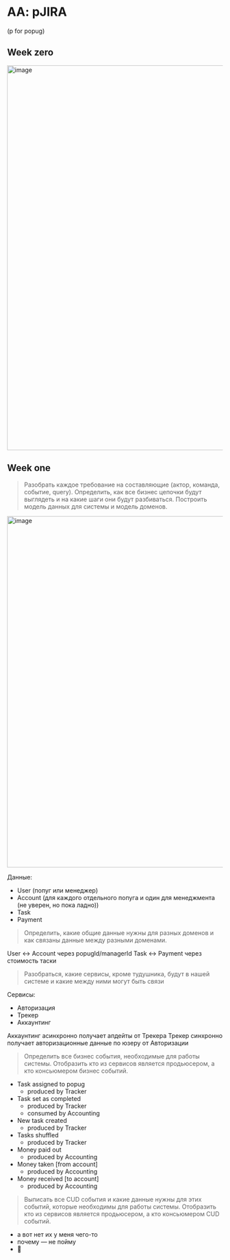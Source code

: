 # AA: pJIRA 
(p for popug)

## Week zero
<img width="898" alt="image" src="https://user-images.githubusercontent.com/31823086/193460574-16275dcc-075b-4ae0-84e9-63bd08e61ce6.png">

## Week one

> Разобрать каждое требование на составляющие (актор, команда, событие, query). Определить, как все бизнес цепочки будут выглядеть и на какие шаги они будут разбиваться.
> Построить модель данных для системы и модель доменов.

<img width="820" alt="image" src="https://user-images.githubusercontent.com/31823086/193464519-029fea1d-d589-4f15-b602-1b669e88911f.png">



Данные:
- User (попуг или менеджер)
- Account (для каждого отдельного попуга и один для менеджмента (не уверен, но пока ладно))
- Task 
- Payment 

> Определить, какие общие данные нужны для разных доменов и как связаны данные между разными доменами.

User <-> Account через popugId/managerId 
Task <-> Payment через стоимость таски

> Разобраться, какие сервисы, кроме тудушника, будут в нашей системе и какие между ними могут быть связи

Сервисы:
- Авторизация
- Трекер
- Аккаунтинг

Аккаунтинг асинхронно получает апдейты от Трекера
Трекер синхронно получает авторизационные данные по юзеру от Авторизации

> Определить все бизнес события, необходимые для работы системы. Отобразить кто из сервисов является продьюсером, а кто консьюмером бизнес событий.

- Task assigned to popug
  - produced by Tracker
- Task set as completed
  - produced by Tracker
  - consumed by Accounting
- New task created
  - produced by Tracker
- Tasks shuffled 
  - produced by Tracker
- Money paid out
  - produced by Accounting
- Money taken \[from account\]
  - produced by Accounting
- Money received \[to account\]
  - produced by Accounting

> Выписать все CUD события и какие данные нужны для этих событий, которые необходимы для работы системы. Отобразить кто из сервисов является продьюсером, а кто консьюмером CUD событий.

- а вот нет их у меня чего-то
- почему — не пойму
- 🥲
